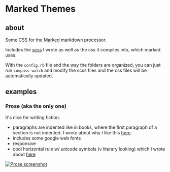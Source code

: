 # Marked Themes

## about

Some CSS for the [Marked][] markdown processor.

[Marked]: http://markedapp.com

Includes the [scss][] I wrote as well as the css it compiles into, which marked uses.

[scss]: http://sass-lang.com

With the `config.rb` file and the way the folders are organized, you can just run `compass watch` and modify the scss files and the css files will be automatically updated.

## examples

### Prose (aka the only one)

It's nice for writing fiction.

* paragraphs are indented like in books, where the first paragraph of a section is not indented. I wrote about why I like this [here](http://www.maxjacobson.net/2012-03-21-indenting-paragraphs-online).
* includes some google web fonts
* responsive
* cool horizontal rule w/ unicode symbols (v literary looking) which I wrote about [here](http://www.maxjacobson.net/2012-12-31-the-horizontal-rule)

[![Prose screenshot](http://d.pr/i/Iawe+ "Prose screenshot")](http://d.pr/i/Iawe)